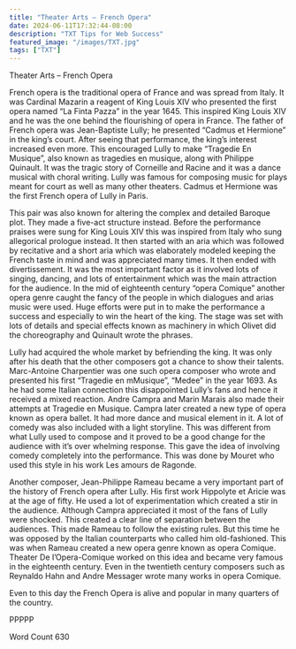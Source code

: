```yaml
---
title: "Theater Arts – French Opera"
date: 2024-06-11T17:32:44-08:00
description: "TXT Tips for Web Success"
featured_image: "/images/TXT.jpg"
tags: ["TXT"]
---
```


Theater Arts – French Opera


French opera is the traditional opera of France and was spread from Italy. It was Cardinal Mazarin a reagent of King Louis XIV who presented the first opera named “La Finta Pazza” in the year 1645. This inspired King Louis XIV and he was the one behind the flourishing of opera in France. The father of French opera was Jean-Baptiste Lully; he presented “Cadmus et Hermione” in the king’s court. After seeing that performance, the king’s interest increased even more. This encouraged Lully to make “Tragedie En Musique”, also known as tragedies en musique, along with Philippe Quinault. It was the tragic story of Corneille and Racine and it was a dance musical with choral writing. Lully was famous for composing music for plays meant for court as well as many other theaters. Cadmus et Hermione was the first French opera of Lully in Paris. 

This pair was also known for altering the complex and detailed Baroque plot. They made a five-act structure instead. Before the performance praises were sung for King Louis XIV this was inspired from Italy who sung allegorical prologue instead. It then started with an aria which was followed by recitative and a short aria which was elaborately modeled keeping the French taste in mind and was appreciated many times. It then ended with divertissement. It was the most important factor as it involved lots of singing, dancing, and lots of entertainment which was the main attraction for the audience. In the mid of eighteenth century “opera Comique” another opera genre caught the fancy of the people in which dialogues and arias music were used. Huge efforts were put in to make the performance a success and especially to win the heart of the king. The stage was set with lots of details and special effects known as machinery in which Olivet did the choreography and Quinault wrote the phrases.   

Lully had acquired the whole market by befriending the king. It was only after his death that the other composers got a chance to show their talents. Marc-Antoine Charpentier was one such opera composer who wrote and presented his first “Tragedie en mMusique”, “Medee” in the year 1693. As he had some Italian connection this disappointed Lully’s fans and hence it received a mixed reaction. Andre Campra and Marin Marais also made their attempts at Tragedie en Musique. Campra later created a new type of opera known as opera ballet. It had more dance and musical element in it. A lot of comedy was also included with a light storyline. This was different from what Lully used to compose and it proved to be a good change for the audience with it’s over whelming response. This gave the idea of involving comedy completely into the performance. This was done by Mouret who used this style in his work Les amours de Ragonde. 

Another composer, Jean-Philippe Rameau became a very important part of the history of French opera after Lully. His first work Hippolyte et Aricie was at the age of fifty. He used a lot of experimentation which created a stir in the audience. Although Campra appreciated it most of the fans of Lully were shocked. This created a clear line of separation between the audiences. This made Rameau to follow the existing rules. But this time he was opposed by the Italian counterparts who called him old-fashioned. This was when Rameau created a new opera genre known as opera Comique. Theater De I’Opera-Comique worked on this idea and became very famous in the eighteenth century. Even in the twentieth century composers such as Reynaldo Hahn and Andre Messager wrote many works in opera Comique.

Even to this day the French Opera is alive and popular in many quarters of the country.

PPPPP

Word Count 630


